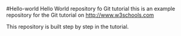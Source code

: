 #Hello-world
Hello World repository fo Git tutorial
this is an example repository for the Git tutorial on
http://www.w3schools.com

This repository is built step by step in the tutorial.